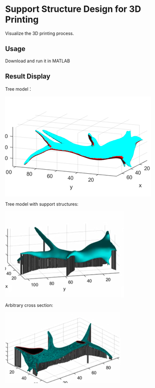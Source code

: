 # Support Structure Design for 3D Printing

Visualize the 3D printing process.

## Usage

Download and run it in MATLAB

## Result Display

Tree model：

![image](https://github.com/Mol2017/3D-Printing-Support-Structures/blob/master/IMG/Tree1.png)

Tree model with support structures:

![image](https://github.com/Mol2017/3D-Printing-Support-Structures/blob/master/IMG/support.png)

Arbitrary cross section:

![image](https://github.com/Mol2017/3D-Printing-Support-Structures/blob/master/IMG/cut.png)
